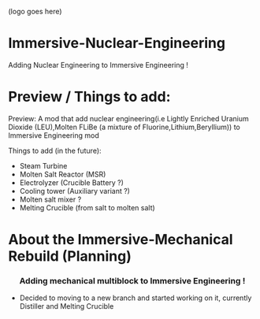 (logo goes here)

# Immersive-Nuclear-Engineering
Adding Nuclear Engineering to Immersive Engineering !

# Preview / Things to add:
Preview: A mod that add nuclear engineering(i.e Lightly Enriched Uranium Dioxide (LEU),Molten FLiBe (a mixture of Fluorine,Lithium,Beryllium)) to Immersive Engineering mod

Things to add (in the future):
* Steam Turbine
* Molten Salt Reactor (MSR)
* Electrolyzer (Crucible Battery ?)
* Cooling tower (Auxiliary variant ?)
* Molten salt mixer ?
* Melting Crucible (from salt to molten salt)

# About the Immersive-Mechanical Rebuild (Planning)

<h3 style="text-align:center">Adding mechanical multiblock to Immersive Engineering !</h3>

- Decided to moving to a new branch and started working on it, currently Distiller and Melting Crucible